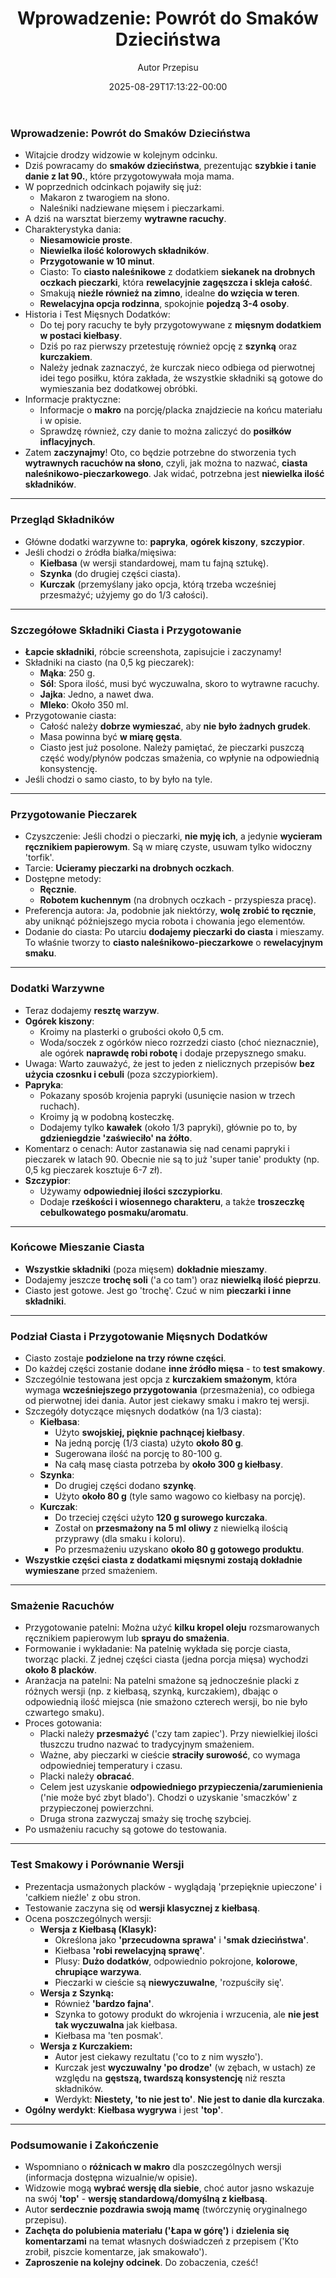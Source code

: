 ﻿---
draft: true
title: "## **Wprowadzenie: Powrót do Smaków Dzieciństwa**"
author: "Autor Przepisu"
recipe_image: images/recipe-headers/default.avif
date: 2025-08-29T17:13:22-00:00
categories: ["do-kategoryzacji"]
tags: ["draft"]
tagline: "Przepis do sformatowania"
servings: 4
prep_time: 15
cook: true
cook_time: 30
calories: 300
protein: 20
fat: 10
carbohydrate: 25
---
### **Wprowadzenie: Powrót do Smaków Dzieciństwa**

*   Witajcie drodzy widzowie w kolejnym odcinku.
*   Dziś powracamy do **smaków dzieciństwa**, prezentując **szybkie i tanie danie z lat 90.**, które przygotowywała moja mama.
*   W poprzednich odcinkach pojawiły się już:
    *   Makaron z twarogiem na słono.
    *   Naleśniki nadziewane mięsem i pieczarkami.
*   A dziś na warsztat bierzemy **wytrawne racuchy**.
*   Charakterystyka dania:
    *   **Niesamowicie proste**.
    *   **Niewielka ilość kolorowych składników**.
    *   **Przygotowanie w 10 minut**.
    *   Ciasto: To **ciasto naleśnikowe** z dodatkiem **siekanek na drobnych oczkach pieczarki**, która **rewelacyjnie zagęszcza i skleja całość**.
    *   Smakują **nieźle również na zimno**, idealne **do wzięcia w teren**.
    *   **Rewelacyjna opcja rodzinna**, spokojnie **pojedzą 3-4 osoby**.
*   Historia i Test Mięsnych Dodatków:
    *   Do tej pory racuchy te były przygotowywane z **mięsnym dodatkiem w postaci kiełbasy**.
    *   Dziś po raz pierwszy przetestuję również opcję z **szynką** oraz **kurczakiem**.
    *   Należy jednak zaznaczyć, że kurczak nieco odbiega od pierwotnej idei tego posiłku, która zakłada, że wszystkie składniki są gotowe do wymieszania bez dodatkowej obróbki.
*   Informacje praktyczne:
    *   Informacje o **makro** na porcję/placka znajdziecie na końcu materiału i w opisie.
    *   Sprawdzę również, czy danie to można zaliczyć do **posiłków inflacyjnych**.
*   Zatem **zaczynajmy**! Oto, co będzie potrzebne do stworzenia tych **wytrawnych racuchów na słono**, czyli, jak można to nazwać, **ciasta naleśnikowo-pieczarkowego**. Jak widać, potrzebna jest **niewielka ilość składników**.

---

### **Przegląd Składników**

*   Główne dodatki warzywne to: **papryka**, **ogórek kiszony**, **szczypior**.
*   Jeśli chodzi o źródła białka/mięsiwa:
    *   **Kiełbasa** (w wersji standardowej, mam tu fajną sztukę).
    *   **Szynka** (do drugiej części ciasta).
    *   **Kurczak** (przemyślany jako opcja, którą trzeba wcześniej przesmażyć; użyjemy go do 1/3 całości).

---

### **Szczegółowe Składniki Ciasta i Przygotowanie**

*   **Łapcie składniki**, róbcie screenshota, zapisujcie i zaczynamy!
*   Składniki na ciasto (na 0,5 kg pieczarek):
    *   **Mąka**: 250 g.
    *   **Sól**: Spora ilość, musi być wyczuwalna, skoro to wytrawne racuchy.
    *   **Jajka**: Jedno, a nawet dwa.
    *   **Mleko**: Około 350 ml.
*   Przygotowanie ciasta:
    *   Całość należy **dobrze wymieszać**, aby **nie było żadnych grudek**.
    *   Masa powinna być **w miarę gęsta**.
    *   Ciasto jest już posolone. Należy pamiętać, że pieczarki puszczą część wody/płynów podczas smażenia, co wpłynie na odpowiednią konsystencję.
*   Jeśli chodzi o samo ciasto, to by było na tyle.

---

### **Przygotowanie Pieczarek**

*   Czyszczenie: Jeśli chodzi o pieczarki, **nie myję ich**, a jedynie **wycieram ręcznikiem papierowym**. Są w miarę czyste, usuwam tylko widoczny 'torfik'.
*   Tarcie: **Ucieramy pieczarki na drobnych oczkach**.
*   Dostępne metody:
    *   **Ręcznie**.
    *   **Robotem kuchennym** (na drobnych oczkach - przyspiesza pracę).
*   Preferencja autora: Ja, podobnie jak niektórzy, **wolę zrobić to ręcznie**, aby uniknąć późniejszego mycia robota i chowania jego elementów.
*   Dodanie do ciasta: Po utarciu **dodajemy pieczarki do ciasta** i mieszamy. To właśnie tworzy to **ciasto naleśnikowo-pieczarkowe** o **rewelacyjnym smaku**.

---

### **Dodatki Warzywne**

*   Teraz dodajemy **resztę warzyw**.
*   **Ogórek kiszony**:
    *   Kroimy na plasterki o grubości około 0,5 cm.
    *   Woda/soczek z ogórków nieco rozrzedzi ciasto (choć nieznacznie), ale ogórek **naprawdę robi robotę** i dodaje przepysznego smaku.
*   Uwaga: Warto zauważyć, że jest to jeden z nielicznych przepisów **bez użycia czosnku i cebuli** (poza szczypiorkiem).
*   **Papryka**:
    *   Pokazany sposób krojenia papryki (usunięcie nasion w trzech ruchach).
    *   Kroimy ją w podobną kosteczkę.
    *   Dodajemy tylko **kawałek** (około 1/3 papryki), głównie po to, by **gdzieniegdzie 'zaświeciło' na żółto**.
*   Komentarz o cenach: Autor zastanawia się nad cenami papryki i pieczarek w latach 90. Obecnie nie są to już 'super tanie' produkty (np. 0,5 kg pieczarek kosztuje 6-7 zł).
*   **Szczypior**:
    *   Używamy **odpowiedniej ilości szczypiorku**.
    *   Dodaje **rześkości i wiosennego charakteru**, a także **troszeczkę cebulkowatego posmaku/aromatu**.

---

### **Końcowe Mieszanie Ciasta**

*   **Wszystkie składniki** (poza mięsem) **dokładnie mieszamy**.
*   Dodajemy jeszcze **trochę soli** ('a co tam') oraz **niewielką ilość pieprzu**.
*   Ciasto jest gotowe. Jest go 'trochę'. Czuć w nim **pieczarki i inne składniki**.

---

### **Podział Ciasta i Przygotowanie Mięsnych Dodatków**

*   Ciasto zostaje **podzielone na trzy równe części**.
*   Do każdej części zostanie dodane **inne źródło mięsa** - to **test smakowy**.
*   Szczególnie testowana jest opcja z **kurczakiem smażonym**, która wymaga **wcześniejszego przygotowania** (przesmażenia), co odbiega od pierwotnej idei dania. Autor jest ciekawy smaku i makro tej wersji.
*   Szczegóły dotyczące mięsnych dodatków (na 1/3 ciasta):
    *   **Kiełbasa**:
        *   Użyto **swojskiej, pięknie pachnącej kiełbasy**.
        *   Na jedną porcję (1/3 ciasta) użyto **około 80 g**.
        *   Sugerowana ilość na porcję to 80-100 g.
        *   Na całą masę ciasta potrzeba by **około 300 g kiełbasy**.
    *   **Szynka**:
        *   Do drugiej części dodano **szynkę**.
        *   Użyto **około 80 g** (tyle samo wagowo co kiełbasy na porcję).
    *   **Kurczak**:
        *   Do trzeciej części użyto **120 g surowego kurczaka**.
        *   Został on **przesmażony na 5 ml oliwy** z niewielką ilością przyprawy (dla smaku i koloru).
        *   Po przesmażeniu uzyskano **około 80 g gotowego produktu**.
*   **Wszystkie części ciasta z dodatkami mięsnymi zostają dokładnie wymieszane** przed smażeniem.

---

### **Smażenie Racuchów**

*   Przygotowanie patelni: Można użyć **kilku kropel oleju** rozsmarowanych ręcznikiem papierowym lub **sprayu do smażenia**.
*   Formowanie i wykładanie: Na patelnię wykłada się porcje ciasta, tworząc placki. Z jednej części ciasta (jedna porcja mięsa) wychodzi **około 8 placków**.
*   Aranżacja na patelni: Na patelni smażone są jednocześnie placki z różnych wersji (np. z kiełbasą, szynką, kurczakiem), dbając o odpowiednią ilość miejsca (nie smażono czterech wersji, bo nie było czwartego smaku).
*   Proces gotowania:
    *   Placki należy **przesmażyć** ('czy tam zapiec'). Przy niewielkiej ilości tłuszczu trudno nazwać to tradycyjnym smażeniem.
    *   Ważne, aby pieczarki w cieście **straciły surowość**, co wymaga odpowiedniej temperatury i czasu.
    *   Placki należy **obracać**.
    *   Celem jest uzyskanie **odpowiedniego przypieczenia/zarumienienia** ('nie może być zbyt blado'). Chodzi o uzyskanie 'smaczków' z przypieczonej powierzchni.
    *   Druga strona zazwyczaj smaży się trochę szybciej.
*   Po usmażeniu racuchy są gotowe do testowania.

---

### **Test Smakowy i Porównanie Wersji**

*   Prezentacja usmażonych placków - wyglądają 'przepięknie upieczone' i 'całkiem nieźle' z obu stron.
*   Testowanie zaczyna się od **wersji klasycznej z kiełbasą**.
*   Ocena poszczególnych wersji:
    *   **Wersja z Kiełbasą (Klasyk):**
        *   Określona jako **'przecudowna sprawa'** i **'smak dzieciństwa'**.
        *   Kiełbasa **'robi rewelacyjną sprawę'**.
        *   Plusy: **Dużo dodatków**, odpowiednio pokrojone, **kolorowe**, **chrupiące warzywa**.
        *   Pieczarki w cieście są **niewyczuwalne**, 'rozpuściły się'.
    *   **Wersja z Szynką:**
        *   Również **'bardzo fajna'**.
        *   Szynka to gotowy produkt do wkrojenia i wrzucenia, ale **nie jest tak wyczuwalna** jak kiełbasa.
        *   Kiełbasa ma 'ten posmak'.
    *   **Wersja z Kurczakiem:**
        *   Autor jest ciekawy rezultatu ('co to z nim wyszło').
        *   Kurczak jest **wyczuwalny 'po drodze'** (w zębach, w ustach) ze względu na **gęstszą, twardszą konsystencję** niż reszta składników.
        *   Werdykt: **Niestety, 'to nie jest to'**. **Nie jest to danie dla kurczaka**.
*   **Ogólny werdykt**: **Kiełbasa wygrywa** i jest **'top'**.

---

### **Podsumowanie i Zakończenie**

*   Wspomniano o **różnicach w makro** dla poszczególnych wersji (informacja dostępna wizualnie/w opisie).
*   Widzowie mogą **wybrać wersję dla siebie**, choć autor jasno wskazuje na swój **'top'** - **wersję standardową/domyślną z kiełbasą**.
*   Autor **serdecznie pozdrawia swoją mamę** (twórczynię oryginalnego przepisu).
*   **Zachęta do polubienia materiału ('Łapa w górę')** i **dzielenia się komentarzami** na temat własnych doświadczeń z przepisem ('Kto zrobił, piszcie komentarze, jak smakowało').
*   **Zaproszenie na kolejny odcinek**. Do zobaczenia, cześć!